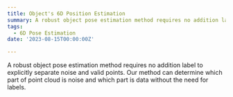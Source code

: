 ```yaml
---
title: Object's 6D Position Estimation
summary: A robust object pose estimation method requires no addition label to explicitly separate noise and valid points. (Submitted to ICRA 2024)
tags:
  - 6D Pose Estimation
date: '2023-08-15T00:00:00Z'

---
```

 A robust object pose estimation method requires no addition label to explicitly separate noise and valid points. Our method can determine which part of point cloud is noise and which part is data without the need for labels.